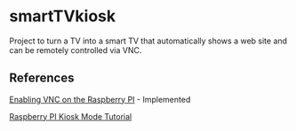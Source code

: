 # smartTVkiosk

Project to turn a TV into a smart TV that automatically shows a web site and can be remotely controlled via VNC.


## References

[Enabling VNC on the Raspberry PI](http://www.raspberrypi.org/phpBB3/viewtopic.php?p=108862#p108862) - Implemented

[Raspberry PI Kiosk Mode Tutorial](https://www.danpurdy.co.uk/web-development/raspberry-pi-kiosk-screen-tutorial/)
